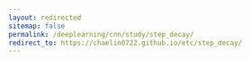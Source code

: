 ```yaml
---
layout: redirected
sitemap: false
permalink: /deeplearning/cnn/study/step_decay/
redirect_to: https://chaelin0722.github.io/etc/step_decay/
---
```

